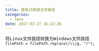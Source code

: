 ```yaml
---
title: 使用JS转换文件路径
categories:
  - Java
date: 2017-03-27 16:22:26
---
```

<pre>
将Linux文件路径转换为Windows文件路径
<code>filePath = filePath.replace(/\\/g, "/");</code>
</pre>
